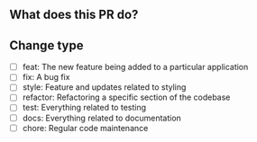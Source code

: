 ## What does this PR do?
<!-- Provide a detailed explanation of the changes -->
<!-- Please attach relevant API contracts if any -->

## Change type
<!--- What types of changes does your code introduce? Put an `x` in all the boxes that apply: -->
- [ ] feat:     The new feature being added to a particular application
- [ ] fix:      A bug fix
- [ ] style:    Feature and updates related to styling
- [ ] refactor: Refactoring a specific section of the codebase
- [ ] test:     Everything related to testing
- [ ] docs:     Everything related to documentation
- [ ] chore:    Regular code maintenance